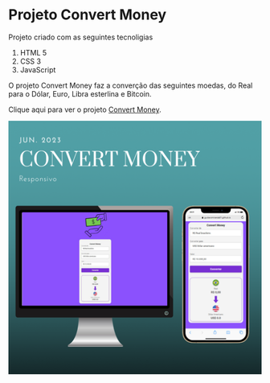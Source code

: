 
<h1>Projeto Convert Money</h1>
<p>Projeto criado com as seguintes tecnoligias</p>
<ol>
  <li>HTML 5</li>
  <li>CSS 3</li>
  <li>JavaScript</li>
</ol>
<p>O projeto Convert Money faz a converção das seguintes moedas, do Real para o Dólar, Euro, Libra esterlina e Bitcoin.</p>
<p>Clique aqui  para ver o projeto <a href="https://gustavomiranda01.github.io/Projeto-Conversor-de-Moeda">Convert Money</a>.</p>
<img src="https://github.com/GustavoMiranda01/Projeto-Conversor-de-Moeda/blob/main/assets/Responsivo.png?raw=true">
